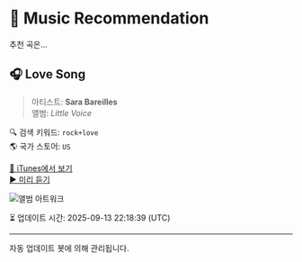 
# 🎵 Music Recommendation

추천 곡은...

## 🎧 Love Song  
> 아티스트: **Sara Bareilles**  
> 앨범: _Little Voice_  

🔍 검색 키워드: `rock+love`  
🌎 국가 스토어: `US`

[🔗 iTunes에서 보기](https://music.apple.com/us/album/love-song/258604731?i=258604737&uo=4)  
[▶️ 미리 듣기](https://audio-ssl.itunes.apple.com/itunes-assets/AudioPreview125/v4/e7/ba/51/e7ba51e4-11ae-da4b-5ee3-e2550c14dd3c/mzaf_14379985924893258217.plus.aac.p.m4a)

![앨범 아트워크](https://is1-ssl.mzstatic.com/image/thumb/Music115/v4/0c/8a/2e/0c8a2ecb-4f1a-5866-a31d-fcef7ddafbd5/mzi.ofoacfis.jpg/100x100bb.jpg)

⏳ 업데이트 시간: 2025-09-13 22:18:39 (UTC)

---
자동 업데이트 봇에 의해 관리됩니다.
